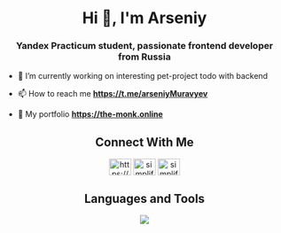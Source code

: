 <h1 align="center">Hi 👋, I'm Arseniy</h1>
<h3 align="center">Yandex Practicum student, passionate frontend developer from Russia</h3>

- 🔭 I’m currently working on interesting pet-project todo with backend
 
- 📫 How to reach me **https://t.me/arseniyMuravyev**

- 💼 My portfolio **https://the-monk.online**

<h2 align="center"> Connect With Me </h2>

<p align="center">
<a href="https://the-monk.online target="blank"><img align="center" src="https://img.icons8.com/?size=512&id=n9d0Hm43JCPK&format=png" alt="https://dev.to/shinchancode" height="30" width="40" /></a>
<a href="https://www.instagram.com/muravyev_arseniy" target="blank"><img align="center" src="https://raw.githubusercontent.com/rahuldkjain/github-profile-readme-generator/master/src/images/icons/Social/instagram.svg" alt="simplified_learner" height="30" width="40" /></a>
<a href="https://api.whatsapp.com/send?phone=89279705901" target="blank"><img align="center" src="https://raw.githubusercontent.com/rahuldkjain/github-profile-readme-generator/master/src/images/icons/Social/whatsapp.svg" alt="simplified_learner" height="30" width="40" /></a>
</p>

<h2 align="center"> Languages and Tools </h2>

<p align="center">
    <img src="https://skillicons.dev/icons?i=sass,tailwind,ts,nodejs,git,firebase,react,redux,docker,express,mongodb,figma,nextjs,neovim" />
</p>
